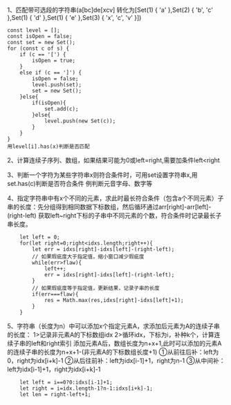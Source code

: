 ###
1、匹配带可选段的字符串(a[bc]de[xcv] 转化为[Set(1) { 'a' },Set(2) { 'b', 'c' },Set(1) { 'd' },Set(1) { 'e' },Set(3) { 'x', 'c', 'v' }])
```
const level = [];
const isOpen = false;
const set = new Set();
for (const c of s) {
    if (c == '[') {
        isOpen = true;
    }   
    else if (c == ']') {
        isOpen = false;
        level.push(set);
        set = new Set();     
    }else{
        if(isOpen){
            set.add(c);
        }else{
            level.push(new Set(c));
        }
    }
}
用level[i].has(x)判断是否匹配
```

2、计算连续子序列、数组，如果结果可能为0或left=right,需要加条件left<right

3、判断一个字符为某些字符串x则符合条件时，可用set设置字符串x,用set.has(c)判断是否符合条件  例判断元音字母、数字等

4、指定字符串中有x个不同的元素，求此时最长符合条件（包含a个不同元素）子串的长度：先分组得到相同数据下标数组，然后循环通过arr[right]-arr[left]-(right-left)
获取left~right下标的子串中不同元素的个数，符合条件时记录最长子串长度。
```例双指针11 最长的指定瑕疵度的元音子串
    let left = 0;
    for(let right=0;right<idxs.length;right++){
        let err = idxs[right]-idxs[left]-(right-left);
        // 如果瑕疵度大于指定值，缩小窗口减少瑕疵度
        while(err>flaw){
            left++;
            err = idxs[right]-idxs[left]-(right-left);
        }
        // 如果瑕疵度等于指定值，更新结果，记录子串的长度
        if(err===flaw){
            res = Math.max(res,idxs[right]-idxs[left]+1);
        }
    }
```

5、字符串（长度为n）中可以添加x个指定元素A，求添加后元素为A的连续子串的长度：
1>记录非元素A的下标数组idx
2>循环idx，下标为i，补种k个，计算连续子串的left和right索引
添加元素A后，数组长度为n+x+1,此时可以添加的元素A的连续子串的长度为n+x+1-(非元素A的下标数组长度+1)
①从前往后补：left为0，right为idx[i+k]-1
②从后往前补：left为idx[i-1]+1，right为n-1
③从中间补：left为idx[i-1]+1，right为idx[i+k]-1
```例双指针13 五子棋迷、滑窗2 补种未成活胡杨
    let left = i==0?0:idxs[i-1]+1;
    let right = i=idx.length-1?n-1:idxs[i+k]-1;
    let len = right-left+1;
```